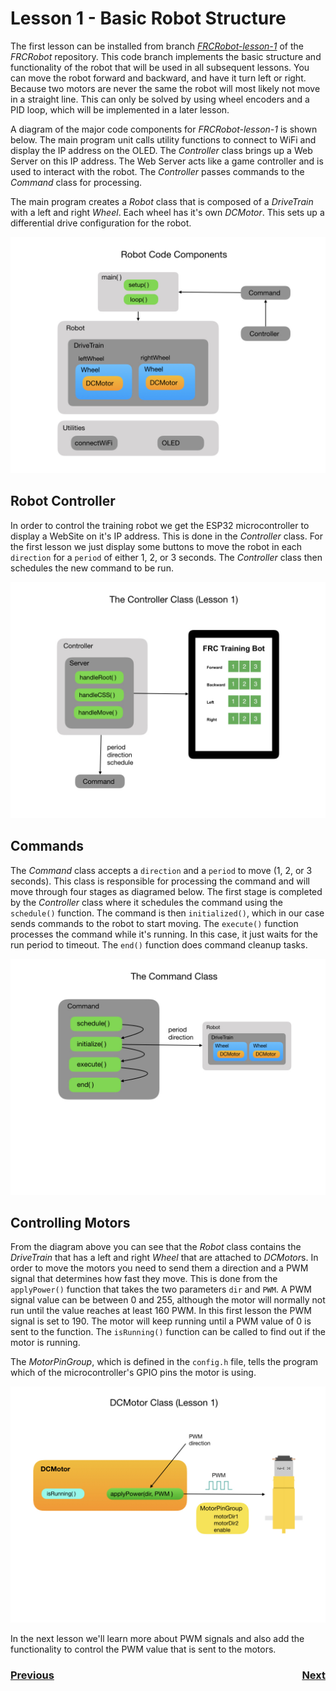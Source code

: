 # <a name="code"></a>Lesson 1 - Basic Robot Structure
The first lesson can be installed from branch <i>[FRCRobot-lesson-1](https://github.com/mjwhite8119/FRCRobot/tree/FRCRobot-lesson-1)</i> of the <i>FRCRobot</i> repository. This code branch implements the  basic structure and functionality of the robot that will be used in all subsequent lessons. You can move the robot forward and backward, and have it turn left or right. Because two motors are never the same the robot will most likely not move in a straight line.  This can only be solved by using wheel encoders and a PID loop, which will be implemented in a later lesson.

A diagram of the major code components for <i>FRCRobot-lesson-1</i> is shown below. The main program unit calls utility functions to connect to WiFi and display the IP address on the OLED.  The <i>Controller</i> class brings up a Web Server on this IP address. The Web Server acts like a game controller and is used to interact with the robot. The <i>Controller</i> passes commands to the <i>Command</i> class for processing. 

The main program creates a <i>Robot</i> class that is composed of a <i>DriveTrain</i> with a left and right <i>Wheel</i>.  Each wheel has it's own <i>DCMotor</i>.  This sets up a differential drive configuration for the robot.

![Robot Model](../images/FRCRobot/FRCRobot.001.jpeg)

## Robot Controller
In order to control the training robot we get the ESP32 microcontroller to display a WebSite on it's IP address. This is done in the <i>Controller</i> class.  For the first lesson we just display some buttons to move the robot in each `direction` for a `period` of either 1, 2, or 3 seconds. The <i>Controller</i> class then schedules the new command to be run.  

![Robot Controller](../images/FRCRobot/FRCRobot.003.jpeg)

## Commands
The <i>Command</i> class accepts a `direction` and a `period` to move (1, 2, or 3 seconds). This class is responsible for processing the command and will move through four stages as diagramed below.  The first stage is completed by the <i>Controller</i> class where it schedules the command using the `schedule()` function. The command is then `initialized()`, which in our case sends commands to the robot to start moving. The `execute()` function processes  the command while it's running.  In this case, it just waits for the run period to timeout. The `end()` function does command cleanup tasks. 

![Command](../images/FRCRobot/FRCRobot.002.jpeg)

## Controlling Motors
From the diagram above you can see that the <i>Robot</i> class contains the <i>DriveTrain</i> that has a left and right <i>Wheel</i> that are attached to <i>DCMotor</i>s.  In order to move the motors you need to send them a direction and a PWM signal that determines how fast they move. This is done from the `applyPower()` function that takes the two parameters `dir` and `PWM`.  A PWM signal value can be between 0 and 255, although the motor will normally not run until the value reaches at least 160 PWM. In this first lesson the PWM signal is set to 190. The motor will keep running until a PWM value of 0 is sent to the function. The `isRunning()` function can be called to find out if the motor is running. 

The <i>MotorPinGroup</i>, which is defined in the `config.h` file, tells the program which of the microcontroller's GPIO pins the motor is using.

![DCMotor](../images/FRCRobot/FRCRobot.006.jpeg)

In the next lesson we'll learn more about PWM signals and also add the functionality to control the PWM value that is sent to the motors. 

<h3><span style="float:left">
<a href="code0">Previous</a></span>
<span style="float:right">
<a href="code2">Next</a></span></h3>
